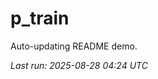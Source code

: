 # p_train

Auto-updating README demo.

<!--START_SECTION:status-->
_Last run: 2025-08-28 04:24 UTC_
<!--END_SECTION:status-->


























































































































































































